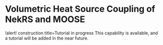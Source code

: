 # Volumetric Heat Source Coupling of NekRS and MOOSE

!alert! construction title=Tutorial in progress
This capability is available, and a tutorial will be added in the near future.
